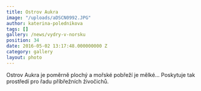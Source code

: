```yaml
---
title: Ostrov Aukra
image: "/uploads/aDSCN0992.JPG"
author: katerina-polednikova
tags: []
gallery: /news/vydry-v-norsku
position: 34
date: 2016-05-02 13:17:48.000000000 Z
category: gallery
layout: photo
---
```

Ostrov Aukra je poměrně plochý a mořské pobřeží je mělké… Poskytuje tak
prostředí pro řadu příbřežních živočichů.
